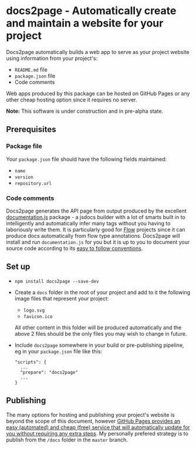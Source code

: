 # docs2page - Automatically create and maintain a website for your project

Docs2page automatically builds a web app to serve as your project website using information from your project's:

* `README.md` file
* `package.json` file
* Code comments

Web apps produced by this package can be hosted on GitHub Pages or any other cheap hosting option since it requires no server.

**Note:** This software is under construction and in pre-alpha state.

## Prerequisites

### Package file

Your `package.json` file should have the following fields maintained:

* `name`
* `version`
* `repository.url`

### Code comments

Docs2page generates the API page from output produced by the excellent [documentation.js](http://documentation.js.org/) package - a jsdocs builder with a lot of smarts built in to intelligently and automatically infer many tags without you having to laboriously write them.  It is particularly good for [Flow](https://flow.org/) projects since it can produce docs automatically from flow type annotations.  Docs2page will install and run `documentation.js` for you but it is up to you to document your source code according to its [easy to follow conventions](https://github.com/documentationjs/documentation/blob/master/docs/GETTING_STARTED.md).

## Set up

* `npm install docs2page --save-dev`
* Create a `docs` folder in the root of your project and add to it the following image files that represent your project:
  * `logo.svg`
  * `favicon.ico`

  All other content in this folder will be produced automatically and the above 2 files should be the only files you may wish to change in future.
* Include `docs2page` somewhere in your build or pre-publishing pipeline, eg in your `package.json` file like this:
  ```
  "scripts": {
    ...
    "prepare": "docs2page"
    ...
  }
  ```

## Publishing

The many options for hosting and publishing your project's website is beyond the scope of this document, however [GitHub Pages provides an easy (automated) and cheap (free) service that will automatically update for you without requiring any extra steps](https://help.github.com/articles/configuring-a-publishing-source-for-github-pages/).  My personally prefered strategy is to publish from the `/docs` folder in the `master` branch.

